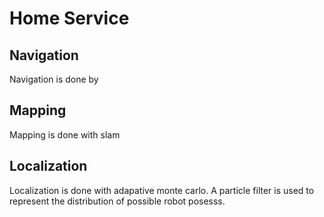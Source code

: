 # Home Service
## Navigation 
Navigation is done by 
## Mapping
 Mapping is done with slam

## Localization
Localization is done with adapative monte carlo. A particle filter is used
to represent the distribution of possible robot posesss.